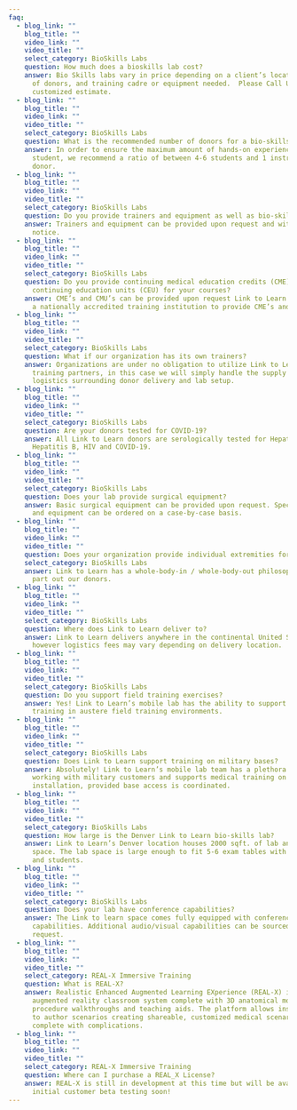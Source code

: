 ```yaml
---
faq:
  - blog_link: ""
    blog_title: ""
    video_link: ""
    video_title: ""
    select_category: BioSkills Labs
    question: How much does a bioskills lab cost?
    answer: Bio Skills labs vary in price depending on a client’s location, number
      of donors, and training cadre or equipment needed.  Please Call Us for a
      customized estimate.
  - blog_link: ""
    blog_title: ""
    video_link: ""
    video_title: ""
    select_category: BioSkills Labs
    question: What is the recommended number of donors for a bio-skills lab?
    answer: In order to ensure the maximum amount of hands-on experience per
      student, we recommend a ratio of between 4-6 students and 1 instructor per
      donor.
  - blog_link: ""
    blog_title: ""
    video_link: ""
    video_title: ""
    select_category: BioSkills Labs
    question: Do you provide trainers and equipment as well as bio-skills training aids?
    answer: Trainers and equipment can be provided upon request and with advanced
      notice.
  - blog_link: ""
    blog_title: ""
    video_link: ""
    video_title: ""
    select_category: BioSkills Labs
    question: Do you provide continuing medical education credits (CME) or
      continuing education units (CEU) for your courses?
    answer: CME’s and CMU’s can be provided upon request Link to Learn partners with
      a nationally accredited training institution to provide CME’s and CMU’s.
  - blog_link: ""
    blog_title: ""
    video_link: ""
    video_title: ""
    select_category: BioSkills Labs
    question: What if our organization has its own trainers?
    answer: Organizations are under no obligation to utilize Link to Learn’s
      training partners, in this case we will simply handle the supply and
      logistics surrounding donor delivery and lab setup.
  - blog_link: ""
    blog_title: ""
    video_link: ""
    video_title: ""
    select_category: BioSkills Labs
    question: Are your donors tested for COVID-19?
    answer: All Link to Learn donors are serologically tested for Hepatitis A,
      Hepatitis B, HIV and COVID-19.
  - blog_link: ""
    blog_title: ""
    video_link: ""
    video_title: ""
    select_category: BioSkills Labs
    question: Does your lab provide surgical equipment?
    answer: Basic surgical equipment can be provided upon request. Specialized tools
      and equipment can be ordered on a case-by-case basis.
  - blog_link: ""
    blog_title: ""
    video_link: ""
    video_title: ""
    question: Does your organization provide individual extremities for training?
    select_category: BioSkills Labs
    answer: Link to Learn has a whole-body-in / whole-body-out philosophy, we do not
      part out our donors.
  - blog_link: ""
    blog_title: ""
    video_link: ""
    video_title: ""
    select_category: BioSkills Labs
    question: Where does Link to Learn deliver to?
    answer: Link to Learn delivers anywhere in the continental United States,
      however logistics fees may vary depending on delivery location.
  - blog_link: ""
    blog_title: ""
    video_link: ""
    video_title: ""
    select_category: BioSkills Labs
    question: Do you support field training exercises?
    answer: Yes! Link to Learn’s mobile lab has the ability to support field
      training in austere field training environments.
  - blog_link: ""
    blog_title: ""
    video_link: ""
    video_title: ""
    select_category: BioSkills Labs
    question: Does Link to Learn support training on military bases?
    answer: Absolutely! Link to Learn’s mobile lab team has a plethora of experience
      working with military customers and supports medical training on any
      installation, provided base access is coordinated.
  - blog_link: ""
    blog_title: ""
    video_link: ""
    video_title: ""
    select_category: BioSkills Labs
    question: How large is the Denver Link to Learn bio-skills lab?
    answer: Link to Learn’s Denver location houses 2000 sqft. of lab and conference
      space. The lab space is large enough to fit 5-6 exam tables with donors
      and students.
  - blog_link: ""
    blog_title: ""
    video_link: ""
    video_title: ""
    select_category: BioSkills Labs
    question: Does your lab have conference capabilities?
    answer: The Link to learn space comes fully equipped with conferencing
      capabilities. Additional audio/visual capabilities can be sourced upon
      request.
  - blog_link: ""
    blog_title: ""
    video_link: ""
    video_title: ""
    select_category: REAL-X Immersive Training
    question: What is REAL-X?
    answer: Realistic Enhanced Augmented Learning EXperience (REAL-X) is an
      augmented reality classroom system complete with 3D anatomical models,
      procedure walkthroughs and teaching aids. The platform allows instructors
      to author scenarios creating shareable, customized medical scenarios
      complete with complications.
  - blog_link: ""
    blog_title: ""
    video_link: ""
    video_title: ""
    select_category: REAL-X Immersive Training
    question: Where can I purchase a REAL_X License?
    answer: REAL-X is still in development at this time but will be available for
      initial customer beta testing soon!
---
```

